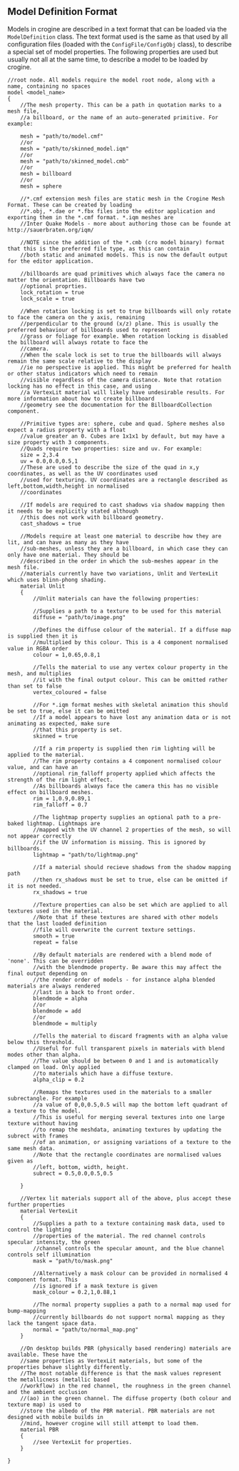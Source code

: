 Model Definition Format
-----------------------

Models in crogine are described in a text format that can be loaded via the `ModelDefinition` class. The text format used is the same as that used by all configuration files (loaded with the `ConfigFile/ConfigObj` class), to describe a special set of model properties. The following properties are used but usually not all at the same time, to describe a model to be loaded by crogine.

    //root node. All models require the model root node, along with a name, containing no spaces
    model <model_name>
    {
        //The mesh property. This can be a path in quotation marks to a mesh file,
        //a billboard, or the name of an auto-generated primitive. For example:

        mesh = "path/to/model.cmf"
        //or
        mesh = "path/to/skinned_model.iqm"
        //or
        mesh = "path/to/skinned_model.cmb"
        //or
        mesh = billboard
        //or
        mesh = sphere

        //*.cmf extension mesh files are static mesh in the Crogine Mesh Format. These can be created by loading
        //*.obj, *.dae or *.fbx files into the editor application and exporting them in the *.cmf format. *.iqm meshes are
        //Inter Quake Models - more about authoring those can be founde at http://sauerbraten.org/iqm/

        //NOTE since the addition of the *.cmb (cro model binary) format that this is the preferred file type, as this can contain
        //both static and animated models. This is now the default output for the editor application.

        //billboards are quad primitives which always face the camera no matter the orientation. Billboards have two
        //optional proprties.
        lock_rotation = true
        lock_scale = true

        //When rotation locking is set to true billboards will only rotate to face the camera on the y axis, remaining
        //perpendicular to the ground (x/z) plane. This is usually the preferred behaviour of billboards used to represent
        //grass or foliage for example. When rotation locking is disabled the billboard will always rotate to face the
        //camera.
        //When the scale lock is set to true the billboards will always remain the same scale relative to the display
        //ie no perspective is applied. This might be preferred for health or other status indicators which need to remain
        //visible regardless of the camera distance. Note that rotation locking has no effect in this case, and using
        //a VertexLit material will likely have undesirable results. For more information about how to create billboard
        //geometry see the documentation for the BillboardCollection component.

        //Primitive types are: sphere, cube and quad. Sphere meshes also expect a radius property with a float
        //value greater an 0. Cubes are 1x1x1 by default, but may have a size property with 3 components. 
        //Quads require two properties: size and uv. For example:
        size = 2,3.4
        uv = 0.0,0.0,0.5,1
        //These are used to describe the size of the quad in x,y coordinates, as well as the UV coordinates used
        //used for texturing. UV coordinates are a rectangle described as left,bottom,width,height in normalised
        //coordinates

        //If models are required to cast shadows via shadow mapping then it needs to be explicitly stated although
        //this does not work with billboard geometry.
        cast_shadows = true

        //Models require at least one material to describe how they are lit, and can have as many as they have
        //sub-meshes, unless they are a billboard, in which case they can only have one material. They should be
        //described in the order in which the sub-meshes appear in the mesh file.
        //materials currently have two variations, Unlit and VertexLit which uses blinn-phong shading.
        material Unlit
        {
            //Unlit materials can have the following properties:

            //Supplies a path to a texture to be used for this material
            diffuse = "path/to/image.png"

            //Defines the diffuse colour of the material. If a diffuse map is supplied then it is
            //multiplied by this colour. This is a 4 component normalised value in RGBA order
            colour = 1,0.65,0.8,1

            //Tells the material to use any vertex colour property in the mesh, and multiplies
            //it with the final output colour. This can be omitted rather than set to false
            vertex_coloured = false

            //For *.iqm format meshes with skeletal animation this should be set to true, else it can be omitted
            //If a model appears to have lost any animation data or is not animating as expected, make sure
            //that this property is set.
            skinned = true

            //If a rim property is supplied then rim lighting will be applied to the material.
            //The rim property contains a 4 component normalised colour value, and can have an
            //optional rim_falloff property applied which affects the strength of the rim light effect.
            //As billboards always face the camera this has no visible effect on billboard meshes.
            rim = 1,0.9,0.89,1
            rim_falloff = 0.7

            //The lightmap property supplies an optional path to a pre-baked lightmap. Lightmaps are
            //mapped with the UV channel 2 properties of the mesh, so will not appear correctly
            //if the UV information is missing. This is ignored by billboards.
            lightmap = "path/to/lightmap.png"

            //If a material should recieve shadows from the shadow mapping path
            //then rx_shadows must be set to true, else can be omitted if it is not needed.
            rx_shadows = true

            //Texture properties can also be set which are applied to all textures used in the material.
            //Note that if these textures are shared with other models that the last loaded definition
            //file will overwrite the current texture settings.
            smooth = true
            repeat = false

            //By default materials are rendered with a blend mode of 'none'. This can be overridden
            //with the blendmode property. Be aware this may affect the final output depending on
            //the render order of models - for instance alpha blended materials are always rendered
            //last in a back to front order.
            blendmode = alpha
            //or
            blendmode = add
            //or
            blendmode = multiply

            //Tells the material to discard fragments with an alpha value below this threshold.
            //Useful for full transparent pixels in materials with blend modes other than alpha.
            //The value should be between 0 and 1 and is automatically clamped on load. Only applied
            //to materials which have a diffuse texture.
            alpha_clip = 0.2

            //Remaps the textures used in the materials to a smaller subrectangle. For example
            //a value of 0,0,0.5,0.5 will map the bottom left quadrant of a texture to the model.
            //This is useful for merging several textures into one large texture without having
            //to remap the meshdata, animating textures by updating the subrect with frames
            //of an animation, or assigning variations of a texture to the same mesh data.
            //Note that the rectangle coordinates are normalised values given as 
            //left, bottom, width, height.
            subrect = 0.5,0.0,0.5,0.5

        }

        //Vertex lit materials support all of the above, plus accept these further properties
        material VertexLit
        {
            //Supplies a path to a texture containing mask data, used to control the lighting
            //properties of the material. The red channel controls specular intensity, the green
            //channel controls the specular amount, and the blue channel controls self illumination
            mask = "path/to/mask.png"

            //Alternatively a mask colour can be provided in normalised 4 component format. This
            //is ignored if a mask texture is given
            mask_colour = 0.2,1,0.88,1

            //The normal property supplies a path to a normal map used for bump-mapping
            //currently billboards do not support normal mapping as they lack the tangent space data.
            normal = "path/to/normal_map.png"
        }

        //On desktop builds PBR (physically based rendering) materials are available. These have the
        //same properties as VertexLit materials, but some of the properties behave slightly differently.
        //The most notable difference is that the mask values represent the metallicness (metallic based
        //workflow) in the red channel, the roughness in the green channel and the ambient occlusion
        //(ao) in the green channel. The diffuse property (both colour and texture map) is used to
        //store the albedo of the PBR material. PBR materials are not designed with mobile builds in
        //mind, however crogine will still attempt to load them.
        material PBR
        {
            //see VertexLit for properties.
        }

    }